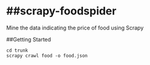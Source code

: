 ##scrapy-foodspider
===============

Mine the data indicating the price of food using Scrapy

##Getting Started

    cd trunk
    scrapy crawl food -o food.json
